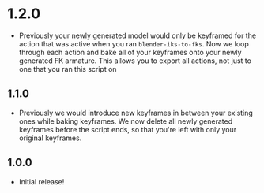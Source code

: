 # 1.2.0

- Previously your newly generated model would only be keyframed for the action that was active
when you ran `blender-iks-to-fks`. Now we loop through each action and bake all of your keyframes
onto your newly generated FK armature. This allows you to export all actions, not just to
one that you ran this script on

## 1.1.0

- Previously we would introduce new keyframes in between your existing ones
while baking keyframes. We now delete all newly generated keyframes before the
script ends, so that you're left with only your original keyframes.

## 1.0.0

- Initial release!
